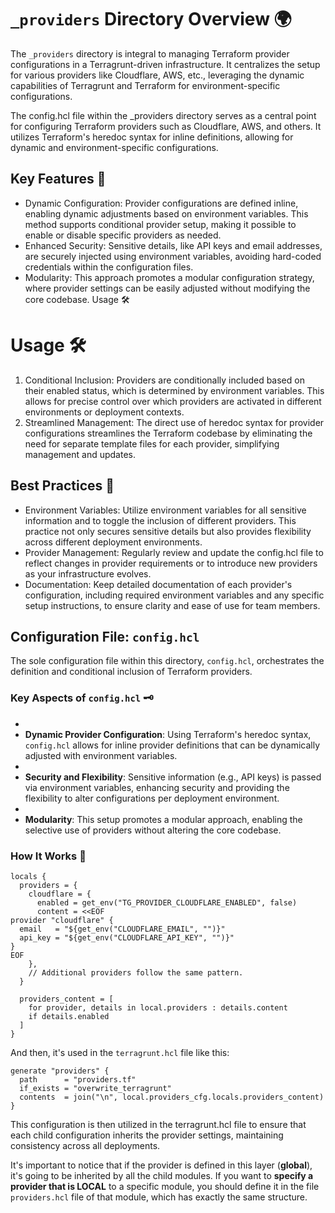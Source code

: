 # `_providers` Directory Overview 🌍

The `_providers` directory is integral to managing Terraform provider configurations in a Terragrunt-driven infrastructure. It centralizes the setup for various providers like Cloudflare, AWS, etc., leveraging the dynamic capabilities of Terragrunt and Terraform for environment-specific configurations.

The config.hcl file within the _providers directory serves as a central point for configuring Terraform providers such as Cloudflare, AWS, and others. It utilizes Terraform's heredoc syntax for inline definitions, allowing for dynamic and environment-specific configurations.

## Key Features 🔑

* Dynamic Configuration: Provider configurations are defined inline, enabling dynamic adjustments based on environment variables. This method supports conditional provider setup, making it possible to enable or disable specific providers as needed.
* Enhanced Security: Sensitive details, like API keys and email addresses, are securely injected using environment variables, avoiding hard-coded credentials within the configuration files.
* Modularity: This approach promotes a modular configuration strategy, where provider settings can be easily adjusted without modifying the core codebase.
Usage 🛠️

# Usage 🛠️

1. Conditional Inclusion: Providers are conditionally included based on their enabled status, which is determined by environment variables. This allows for precise control over which providers are activated in different environments or deployment contexts.
2. Streamlined Management: The direct use of heredoc syntax for provider configurations streamlines the Terraform codebase by eliminating the need for separate template files for each provider, simplifying management and updates.

## Best Practices 📝


* Environment Variables: Utilize environment variables for all sensitive information and to toggle the inclusion of different providers. This practice not only secures sensitive details but also provides flexibility across different deployment environments.
* Provider Management: Regularly review and update the config.hcl file to reflect changes in provider requirements or to introduce new providers as your infrastructure evolves.
* Documentation: Keep detailed documentation of each provider's configuration, including required environment variables and any specific setup instructions, to ensure clarity and ease of use for team members.

## Configuration File: `config.hcl`

The sole configuration file within this directory, `config.hcl`, orchestrates the definition and conditional inclusion of Terraform providers.

### Key Aspects of `config.hcl` 🗝️

*
* **Dynamic Provider Configuration**: Using Terraform's heredoc syntax, `config.hcl` allows for inline provider definitions that can be dynamically adjusted with environment variables.
*
* **Security and Flexibility**: Sensitive information (e.g., API keys) is passed via environment variables, enhancing security and providing the flexibility to alter configurations per deployment environment.
*
* **Modularity**: This setup promotes a modular approach, enabling the selective use of providers without altering the core codebase.

### How It Works 🔧

```hcl
locals {
  providers = {
    cloudflare = {
      enabled = get_env("TG_PROVIDER_CLOUDFLARE_ENABLED", false)
      content = <<EOF
provider "cloudflare" {
  email   = "${get_env("CLOUDFLARE_EMAIL", "")}"
  api_key = "${get_env("CLOUDFLARE_API_KEY", "")}"
}
EOF
    },
    // Additional providers follow the same pattern.
  }

  providers_content = [
    for provider, details in local.providers : details.content
    if details.enabled
  ]
}
```

And then, it's used in the `terragrunt.hcl` file like this:

```hcl
generate "providers" {
  path      = "providers.tf"
  if_exists = "overwrite_terragrunt"
  contents  = join("\n", local.providers_cfg.locals.providers_content)
}
```
This configuration is then utilized in the terragrunt.hcl file to ensure that each child configuration inherits the provider settings, maintaining consistency across all deployments.

It's important to notice that if the provider is defined in this layer (**global**), it's going to be inherited by all the child modules. If you want to **specify a provider that is LOCAL** to a specific module, you should define it in the file `providers.hcl` file of that module, which has exactly the same structure.
